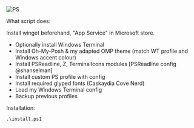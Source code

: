 
![PS](https://i.imgur.com/7rjn32E.gif)

What script does:

Install winget beforehand, "App Service" in Microsoft store.

- Optionally install Windows Terminal
- Install Oh-My-Posh & my adapted OMP theme (match WT profile and Windows accent colour)
- Install PSReadline, Z, TerminalIcons modules [PSReadline config @shanselman]
- Install custom PS profile with config
- Install required glyped fonts (Caskaydia Cove Nerd)
- Load my Windows Terminal config
- Backup previous profiles


Installation:

```.\install.ps1```
